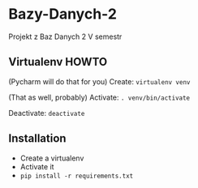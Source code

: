 # Bazy-Danych-2

Projekt z Baz Danych 2 V semestr

## Virtualenv HOWTO
(Pycharm will do that for you)
Create: `virtualenv venv` 

(That as well, probably)
Activate: `. venv/bin/activate`

Deactivate: `deactivate`

## Installation
* Create a virtualenv
* Activate it
* `pip install -r requirements.txt`

